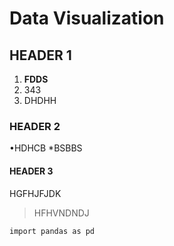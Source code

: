 # Data Visualization

## HEADER 1
1. **FDDS**
2. 343
3. DHDHH
### HEADER 2
•HDHCB
*BSBBS

#### HEADER 3
HGFHJFJDK
>HFHVNDNDJ

```import pandas as pd```
